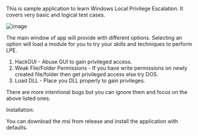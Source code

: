 This is sample application to learn Windows Local Privilege Escalation. It covers very basic and logical test cases. 

![image](https://github.com/bugzzzhunter/Elevate/assets/68058717/d8902672-5d78-400a-aeaf-d5bd17692b55)

The main window of app will provide with different options. Selecting an option will load a module for you to try your skills and techniques to perform LPE.

1. HackGUI - Abuse GUI to gain privileged access.
2. Weak File/Folder Permissions - If you have write permissions on newly created file/folder then get privileged access else try DOS.
3. Load DLL - Place you DLL properly to gain privileges.

There are more intentional bugs but you can ignore them and focus on the above listed ones.

Installation:

You can download the msi from release and install the application with defaults.
